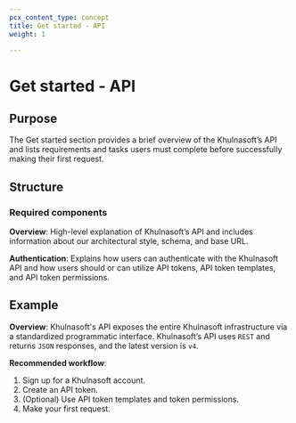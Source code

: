 ```yaml
---
pcx_content_type: concept
title: Get started - API
weight: 1

---
```


# Get started - API

## Purpose

The Get started section provides a brief overview of the Khulnasoft’s API and lists requirements and tasks users must complete before successfully making their first request.

## Structure

### Required components

**Overview**: High-level explanation of Khulnasoft’s API and includes information about our architectural style, schema, and base URL.

**Authentication**: Explains how users can authenticate with the Khulnasoft API and how users should or can utilize API tokens, API token templates, and API token permissions.

## Example

**Overview**: Khulnasoft's API exposes the entire Khulnasoft infrastructure via a standardized programmatic interface. Khulnasoft’s API uses `REST` and returns `JSON` responses, and the latest version is `v4`.

**Recommended workflow**:

1. Sign up for a Khulnasoft account.
1. Create an API token.
1. (Optional) Use API token templates and token permissions.
1. Make your first request.
